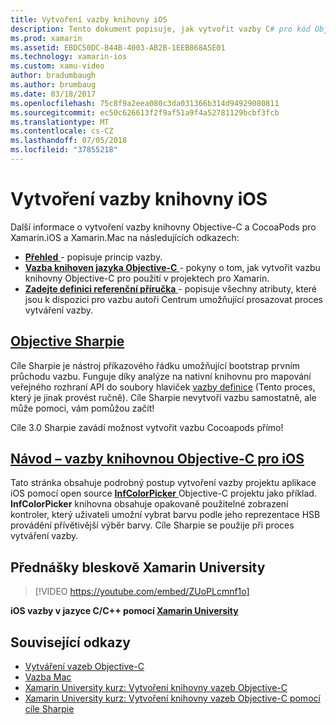 ```yaml
---
title: Vytvoření vazby knihovny iOS
description: Tento dokument popisuje, jak vytvořit vazby C# pro kód Objective-C, což umožňuje používání nativních knihoven a CocoaPods aplikace pro Xamarin.iOS.
ms.prod: xamarin
ms.assetid: EBDC50DC-B44B-4003-AB2B-1EEB868A5E01
ms.technology: xamarin-ios
ms.custom: xamu-video
author: bradumbaugh
ms.author: brumbaug
ms.date: 03/18/2017
ms.openlocfilehash: 75c8f9a2eea080c3da031366b314d94929080811
ms.sourcegitcommit: ec50c626613f2f9af51a9f4a52781129bcbf3fcb
ms.translationtype: MT
ms.contentlocale: cs-CZ
ms.lasthandoff: 07/05/2018
ms.locfileid: "37855218"
---
```

# <a name="binding-ios-libraries"></a>Vytvoření vazby knihovny iOS

Další informace o vytvoření vazby knihovny Objective-C a CocoaPods pro Xamarin.iOS a Xamarin.Mac na následujících odkazech:

- [**Přehled** ](~/cross-platform/macios/binding/overview.md) -
  popisuje princip vazby.
- [**Vazba knihoven jazyka Objective-C** ](~/cross-platform/macios/binding/objective-c-libraries.md) -
  pokyny o tom, jak vytvořit vazbu knihovny Objective-C pro použití v projektech pro Xamarin.
- [**Zadejte definici referenční příručka** ](~/cross-platform/macios/binding/binding-types-reference.md) -
  popisuje všechny atributy, které jsou k dispozici pro vazbu autoři Centrum umožňující prosazovat proces vytváření vazby.

## <a name="objective-sharpiecross-platformmaciosbindingobjective-sharpieindexmd"></a>[Objective Sharpie](~/cross-platform/macios/binding/objective-sharpie/index.md)

Cíle Sharpie je nástroj příkazového řádku umožňující bootstrap prvním průchodu vazbu.
Funguje díky analýze na nativní knihovnu pro mapování veřejného rozhraní API do soubory hlaviček [vazby definice](~/cross-platform/macios/binding/objective-c-libraries.md) (Tento proces, který je jinak provést ručně). Cíle Sharpie nevytvoří vazbu samostatně, ale může pomoci, vám pomůžou začít!

Cíle 3.0 Sharpie zavádí možnost vytvořit vazbu Cocoapods přímo!

## <a name="walkthrough---binding-an-ios-objective-c-librarywalkthroughmd"></a>[Návod – vazby knihovnou Objective-C pro iOS](walkthrough.md)

Tato stránka obsahuje podrobný postup vytvoření vazby projektu aplikace iOS pomocí open source [ **InfColorPicker** ](https://github.com/InfinitApps/InfColorPicker) Objective-C projektu jako příklad. **InfColorPicker** knihovna obsahuje opakovaně použitelné zobrazení kontroler, který uživateli umožní vybrat barvu podle jeho reprezentace HSB provádění přívětivější výběr barvy.
Cíle Sharpie se použije při proces vytváření vazby.

## <a name="xamarin-university-lightning-lecture"></a>Přednášky bleskově Xamarin University

> [!VIDEO https://youtube.com/embed/ZUoPLcmnf1o]

**iOS vazby v jazyce C/C++ pomocí [Xamarin University](https://university.xamarin.com/)**

## <a name="related-links"></a>Související odkazy

- [Vytváření vazeb Objective-C](~/cross-platform/macios/binding/index.md)
- [Vazba Mac](~/mac/platform/binding.md)
- [Xamarin University kurz: Vytvoření knihovny vazeb Objective-C](https://university.xamarin.com/classes/track/all#building-an-objective-c-bindings-library)
- [Xamarin University kurz: Vytvoření knihovny vazeb Objective-C pomocí cíle Sharpie](https://university.xamarin.com/classes/track/all#build-an-objective-c-bindings-library-with-objective-sharpie)